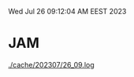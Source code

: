 Wed Jul 26 09:12:04 AM EEST 2023
# JAM
<a href='./cache/202307/26_09.log'>./cache/202307/26_09.log</a>
